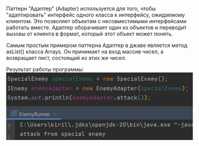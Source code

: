 Паттерн "Адаптер" (Adapter) используется для того, чтобы "адаптировать" интерфейс одного класса к интерфейсу, ожидаемому
клиентом. Это позволяет объектам с несовместимыми интерфейсами работать вместе. Адаптер оборачивает один из объектов и
переводит вызовы от клиента в формат, который этот объект может понять.

Самым простым примером паттерна Адаптер в джаве является метод asList() класса Arrays.
Он принимает на вход массив чисел, а возвращает лист, состоящий из этих же чисел.

Результат работы программы:
![img.png](img.png)
